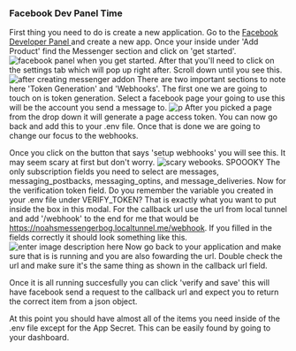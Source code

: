 ### Facebook Dev Panel Time
First thing you need to do is create a new application. Go to the [Facebook Developer Panel ](https://developers.facebook.com/apps/) and create a new app. Once your inside under 'Add Product' find the Messenger section and click on 'get started'.
![facebook panel when you get started.](https://i.imgur.com/G0Q3GdU.png)
After that you'll need to click on the settings tab which will pop up right after. Scroll down until you see this.
![after creating messenger addon](https://i.imgur.com/FKBbpt9.png)
There are two important sections to note here 'Token Generation' and 'Webhooks'.  The first one we are going to touch on is token generation. Select a facebook page your going to use this will be the account you send a message to.
![p](https://i.imgur.com/Xh9Rwom.png)
After you picked a page from the drop down it will generate a page access token. You can now go back and add this to your .env file. Once that is done we are going to change our focus to the webhooks.

Once you click on the button that says 'setup webhooks' you will see this. It may seem scary at first but don't worry.
![scary webooks. SPOOOKY](https://i.imgur.com/zxt1Mmg.png)
The only subscription fields you need to select are messages, messaging_postbacks, messaging_optins, and message_deliveries. Now for the verification token field. Do you remember the variable you created in your .env file under VERIFY_TOKEN? That is exactly what you want to put inside the box in this modal. For the callback url use the url from local tunnel and add '/webhook' to the end for me that would be https://noahsmessengerbog.localtunnel.me/webhook. If you filled in the fields correctly it should look something like this. 
![enter image description here](https://i.imgur.com/uF15Th3.png)
Now go back to your application and make sure that is is running and you are also fowarding the url. Double check the url and make sure it's the same thing as shown in the callback url field.

Once it is all running succesfully you can click 'verify and save' this will have facebook send a request to the callback url and expect you to return the correct item from a json object. 

At this point you should have almost all of the items you need inside of the .env file except for the App Secret. This can be easily found by going to your dashboard. 
